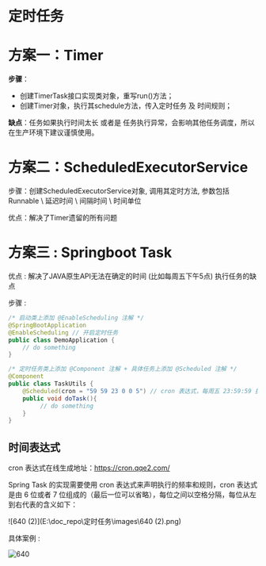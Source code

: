 # 定时任务



# 方案一：Timer

**步骤**：

- 创建TimerTask接口实现类对象，重写run()方法；
- 创建Timer对象，执行其schedule方法，传入定时任务 及 时间规则；

**缺点**：任务如果执行时间太长 或者是 任务执行异常，会影响其他任务调度，所以在生产环境下建议谨慎使用。 



# 方案二：ScheduledExecutorService 

步骤：创建ScheduledExecutorService对象, 调用其定时方法, 参数包括Runnable \ 延迟时间 \ 间隔时间 \ 时间单位

优点：解决了Timer遗留的所有问题



# 方案三 : Springboot Task

优点 : 解决了JAVA原生API无法在确定的时间 (比如每周五下午5点) 执行任务的缺点

步骤 : 

```JAVA
/* 启动类上添加 @EnableScheduling 注解 */
@SpringBootApplication
@EnableScheduling // 开启定时任务
public class DemoApplication {
    // do something
}

/* 定时任务类上添加 @Component 注解 + 具体任务上添加 @Scheduled 注解 */
@Component
public class TaskUtils {
    @Scheduled(cron = "59 59 23 0 0 5") // cron 表达式，每周五 23:59:59 执行
    public void doTask(){
         // do something
    }
}
```



## 时间表达式

cron 表达式在线生成地址：https://cron.qqe2.com/ 

Spring Task 的实现需要使用 cron 表达式来声明执行的频率和规则，cron 表达式是由 6 位或者 7 位组成的（最后一位可以省略），每位之间以空格分隔，每位从左到右代表的含义如下： 

![640 (2)](E:\doc_repo\定时任务\images\640 (2).png)



具体案例 : 

![640](E:\doc_repo\定时任务\images\640.png)



